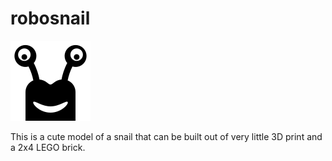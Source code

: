 # robosnail

![robosnail](2D/robosnail-bw.png?raw=true)

This is a cute model of a snail that can be built out of very little 3D print and a 2x4 LEGO brick.
